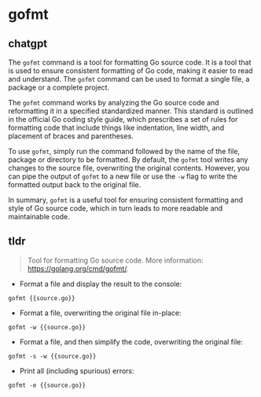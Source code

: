 # gofmt 
## chatgpt 
The `gofmt` command is a tool for formatting Go source code. It is a tool that is used to ensure consistent formatting of Go code, making it easier to read and understand. The `gofmt` command can be used to format a single file, a package or a complete project.

The `gofmt` command works by analyzing the Go source code and reformatting it in a specified standardized manner. This standard is outlined in the official Go coding style guide, which prescribes a set of rules for formatting code that include things like indentation, line width, and placement of braces and parentheses.

To use `gofmt`, simply run the command followed by the name of the file, package or directory to be formatted. By default, the `gofmt` tool writes any changes to the source file, overwriting the original contents. However, you can pipe the output of `gofmt` to a new file or use the `-w` flag to write the formatted output back to the original file.

In summary, `gofmt` is a useful tool for ensuring consistent formatting and style of Go source code, which in turn leads to more readable and maintainable code. 

## tldr 
 
> Tool for formatting Go source code.
> More information: <https://golang.org/cmd/gofmt/>.

- Format a file and display the result to the console:

`gofmt {{source.go}}`

- Format a file, overwriting the original file in-place:

`gofmt -w {{source.go}}`

- Format a file, and then simplify the code, overwriting the original file:

`gofmt -s -w {{source.go}}`

- Print all (including spurious) errors:

`gofmt -e {{source.go}}`
